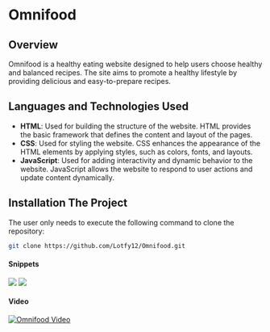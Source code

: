 # Omnifood

## Overview
Omnifood is a healthy eating website designed to help users choose healthy and balanced recipes. The site aims to promote a healthy lifestyle by providing delicious and easy-to-prepare recipes.

## Languages and Technologies Used
- **HTML**: Used for building the structure of the website. HTML provides the basic framework that defines the content and layout of the pages.
- **CSS**: Used for styling the website. CSS enhances the appearance of the HTML elements by applying styles, such as colors, fonts, and layouts.
- **JavaScript**: Used for adding interactivity and dynamic behavior to the website. JavaScript allows the website to respond to user actions and update content dynamically.

## Installation The Project 
The user only needs to execute the following command to clone the repository:
```bash
git clone https://github.com/Lotfy12/Omnifood.git
```

#### Snippets
<div>
  <img src="https://github.com/user-attachments/assets/447955c0-1ab3-454f-83ca-a93ed7efd880" />
  <img src="https://github.com/user-attachments/assets/062a1331-85bf-4211-965b-2aba14a0ac8f" />
</div>

#### Video

[![Omnifood Video](https://github.com/user-attachments/assets/447955c0-1ab3-454f-83ca-a93ed7efd880)](https://drive.google.com/file/d/1YAykiHQSsDHGsDNuT5IfcTPIJlvxGkYD/view?usp=sharing)

